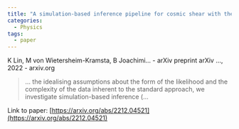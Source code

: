 ```yaml
---
title: "A simulation-based inference pipeline for cosmic shear with the Kilo-Degree Survey"
categories:
  - Physics
tags:
  - paper
---
```

K Lin, M von Wietersheim-Kramsta, B Joachimi… - arXiv preprint arXiv …, 2022 - arxiv.org

>… the idealising assumptions about the form of the likelihood and the complexity of the data inherent to the standard approach, we investigate simulation-based inference (…

Link to paper: [https://arxiv.org/abs/2212.04521](https://arxiv.org/abs/2212.04521)
